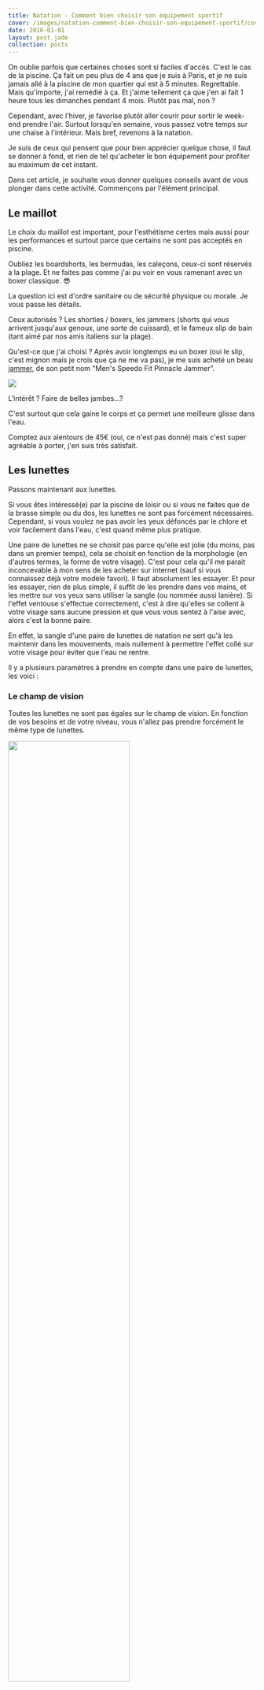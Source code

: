 ```yaml
---
title: Natation - Comment bien choisir son équipement sportif
cover: /images/natation-comment-bien-choisir-son-equipement-sportif/cover.jpg
date: 2016-01-01
layout: post.jade
collection: posts
---
```


On oublie parfois que certaines choses sont si faciles d'accès. C'est le cas de la piscine. Ça fait un peu plus de 4 ans que je suis à Paris, et je ne suis jamais allé à la piscine de mon quartier qui est à 5 minutes. Regrettable. Mais qu'importe, j'ai remédié à ça. Et j'aime tellement ça que j'en ai fait 1 heure tous les dimanches pendant 4 mois. Plutôt pas mal, non ?

Cependant, avec l'hiver, je favorise plutôt aller courir pour sortir le week-end prendre l'air. Surtout lorsqu'en semaine, vous passez votre temps sur une chaise à l'intérieur. Mais bref, revenons à la natation.

Je suis de ceux qui pensent que pour bien apprécier quelque chose, il faut se donner à fond, et rien de tel qu'acheter le bon équipement pour profiter au maximum de cet instant.

Dans cet article, je souhaite vous donner quelques conseils avant de vous plonger dans cette activité. Commençons par l'élément principal.

## Le maillot

Le choix du maillot est important, pour l'esthétisme certes mais aussi pour les performances et surtout parce que certains ne sont pas acceptés en piscine.

Oubliez les boardshorts, les bermudas, les caleçons, ceux-ci sont réservés à la plage. Et ne faites pas comme j'ai pu voir en vous ramenant avec un boxer classique. 😎

La question ici est d'ordre sanitaire ou de sécurité physique ou morale. Je vous passe les détails.

Ceux autorisés ? Les shorties / boxers, les jammers (shorts qui vous arrivent jusqu'aux genoux, une sorte de cuissard), et le fameux slip de bain (tant aimé par nos amis italiens sur la plage).

Qu'est-ce que j'ai choisi ? Après avoir longtemps eu un boxer (oui le slip, c'est mignon mais je crois que ça ne me va pas), je me suis acheté un beau [jammer](http://www.speedostoreeu.com/men/men-all-swimwear/809663.html), de son petit nom "Men's Speedo Fit Pinnacle Jammer".

[![](/images/natation-comment-bien-choisir-son-equipement-sportif/jammer.png)](/images/natation-comment-bien-choisir-son-equipement-sportif/jammer.png)

L'intérêt ? Faire de belles jambes…?

C'est surtout que cela gaine le corps et ça permet une meilleure glisse dans l'eau.

Comptez aux alentours de 45€ (oui, ce n'est pas donné) mais c'est super agréable à porter, j'en suis très satisfait.

## Les lunettes

Passons maintenant aux lunettes.

Si vous êtes intéressé(e) par la piscine de loisir ou si vous ne faites que de la brasse simple ou du dos, les lunettes ne sont pas forcément nécessaires. Cependant, si vous voulez ne pas avoir les yeux défoncés par le chlore et voir facilement dans l'eau, c'est quand même plus pratique.

Une paire de lunettes ne se choisit pas parce qu'elle est jolie (du moins, pas dans un premier temps), cela se choisit en fonction de la morphologie (en d'autres termes, la forme de votre visage). C'est pour cela qu'il me parait inconcevable à mon sens de les acheter sur internet (sauf si vous connaissez déjà votre modèle favori). Il faut absolument les essayer. Et pour les essayer, rien de plus simple, il suffit de les prendre dans vos mains, et les mettre sur vos yeux sans utiliser la sangle (ou nommée aussi lanière). Si l'effet ventouse s'effectue correctement, c'est à dire qu'elles se collent à votre visage sans aucune pression et que vous vous sentez à l'aise avec, alors c'est la bonne paire.

En effet, la sangle d'une paire de lunettes de natation ne sert qu'à les maintenir dans les mouvements, mais nullement à permettre l'effet collé sur votre visage pour éviter que l'eau ne rentre.

Il y a plusieurs paramètres à prendre en compte dans une paire de lunettes, les voici :

### Le champ de vision

Toutes les lunettes ne sont pas égales sur le champ de vision. En fonction de vos besoins et de votre niveau, vous n'allez pas prendre forcément le même type de lunettes.

<a href="/images/natation-comment-bien-choisir-son-equipement-sportif/champ-de-vision-lunettes.jpg">
  <img src="/images/natation-comment-bien-choisir-son-equipement-sportif/champ-de-vision-lunettes.jpg" style="width: 70%; margin: auto;" />
</a>

Les visions panoramiques sont par exemple très sympa pour le loisir mais s'il s'agit de faire du sport (tel qu'on peut l'entendre), il vaut mieux favoriser une paire de lunettes dont le champ se concentre sur la ligne droite que vous parcourez.

### Les réglages

#### Monobloc

<a href="/images/natation-comment-bien-choisir-son-equipement-sportif/pont-de-nez-monobloc-natation.jpg">
  <img src="/images/natation-comment-bien-choisir-son-equipement-sportif/pont-de-nez-monobloc-natation.jpg" style="width: 30%; margin: auto;" />
</a>

Aucun ajustement possible, le pont est figé. (Comme les masques par exemple).

#### Réglable

<a href="/images/natation-comment-bien-choisir-son-equipement-sportif/pont-de-nez-reglable-natation.jpg">
  <img src="/images/natation-comment-bien-choisir-son-equipement-sportif/pont-de-nez-reglable-natation.jpg" style="width: 30%; margin: auto;" />
</a>

Auto-ajustement. Rien à faire, elles s'ajustent à la forme de votre visage.

#### Interchangeable

<a href="/images/natation-comment-bien-choisir-son-equipement-sportif/pont-de-nez-interchangable-natation.jpg">
  <img src="/images/natation-comment-bien-choisir-son-equipement-sportif/pont-de-nez-interchangable-natation.jpg" style="width: 30%; margin: auto;" />
</a>

Interchangeable avec 3 tailles différentes. Elles mixent plus ou moins monobloc et réglable. Le pont est fixe mais comme vous pouvez le changer, il vous permettra d'avoir les lunettes à votre taille. L'auto-ajustement (solution précédente) est bien mais demande à ce qu'il s'ajuste constamment et le pont peut à terme fatigué. Là, ce n'est pas le cas, avec un pont fixe.


#### Sur mesure

<a href="/images/natation-comment-bien-choisir-son-equipement-sportif/pont-de-nez-a-monter-natation.jpg">
  <img src="/images/natation-comment-bien-choisir-son-equipement-sportif/pont-de-nez-a-monter-natation.jpg" style="width: 30%; margin: auto;" />
</a>

Un kit pour personnaliser au mieux votre paire de lunettes. Généralement pour les pro, et parfois sans joint donc pas forcément agréable.

### La sangle

Plusieurs types de sangles :

- Double lanière réglable à l'arrière
- Simple lanière réglable à l'arrière : reprend le principe du réglage à l'arrière mais avec une simple lanière réglable à l'arrière. Réglage plus facile.
- Lanière réglable sur les côtés : se règle sur le côté droit et gauche, sur le devant.

---

En ce qui me concerne, après en avoir essayé pas mal en magasin, j'ai fini avec une paire qui me tient vraiment bien au visage et sont agréables : les [Speedo Aquapure IQfit Goggle](http://www.speedostoreeu.com/goggles/goggles-all-goggles/809002.html?dwvar_809002_color=8912) (~25€).

<a href="/images/natation-comment-bien-choisir-son-equipement-sportif/lunettes.jpg">
  <img src="/images/natation-comment-bien-choisir-son-equipement-sportif/lunettes.jpg" style="width: 50%; margin: auto;" />
</a>

En résumé, ne choisissez pas une paire de lunettes sous prétexte qu'elles sont chères ou jolies ou qu'on vous les a conseillées. Choisissez une paire parce qu'elles vous tiennent bien aux yeux lorsque vous les mettez sans la sangle.

### Conseils d’entretien

- Rincez les lunettes à l’eau claire et froide après chaque utilisation.
- Evitez les longues expositions au soleil qui peuvent endommager les élastiques et certains éléments des lunettes.
- Protégez vos lunettes de la saleté ou de la graisse, en particulier sur les verres.
- Important : ne touchez pas la face intérieure des verres (ni avec le doigt, ni avec chiffon) pour ne pas détruire le traitement anti-buée. Utilisez plutôt votre salive (sérieusement). 👍

## Les accessoires

Des accessoires, il y en a plusieurs : mini-palmes (les seules généralement autorisées en piscine), gants palmés et autres diversités en mousse pour ne faire travailler qu'une partie du corps. Ici, je ne vous en parlerai pas car je n'ai aucune connaissance et je n'ai rien acheté à ce sujet. En revanche, s'il y a bien deux accessoires indispensables (du moins l'un plus que l'autre), ce sont les serviettes et les claquettes/tongues/sandales/whatever l'horrible nom que ça peut avoir.

### Serviette

Une serviette, lorsqu'on va à la piscine, c'est quand même bien pratique. Je ne sais pas vous mais moi, remettre mes affaires alors que je suis encore tout mouillé, c'est pas l'idéal. Après, ça peut avoir son charme, hein.

<img src="/images/natation-comment-bien-choisir-son-equipement-sportif/justinwet.jpg" style="width: 30%; margin: auto;">

Pour ça, on a inventé les serviettes. Et d'ailleurs pas n'importe quelle serviette, les serviettes microfibres. Peu encombrantes, et sèchent vite.

Pour ça, je suis allé chez Decathlon, ne voulant pas trop y mettre cher. J'étais assez sceptique sur le produit alors j'ai acheté la "[serviette microfibre jaune ultra compacte taille L 80 x 130 cm NABAIJI](http://www.decathlon.fr/serviette-microfibre-jaune-l-id_8271389.html)" (ça en jette, n'est-ce pas). Visible ci-dessous. Environ 7€.

<a href="/images/natation-comment-bien-choisir-son-equipement-sportif/serviette.jpg">
  <img src="/images/natation-comment-bien-choisir-son-equipement-sportif/serviette.jpg" style="width: 50%; margin: auto;" />
</a>

Je dois dire que j'ai été assez surpris. Bon okay, vous avez l'impression de vous essuyer avec une serviette McDo en pseudo-plastique qui étale plus qu'elle n'essuie. Même concept ici. Mais côté rangement et rapidité de séchage, cela fonctionne bien. Une fois habitué, finalement ce genre de produit est pratique. Je ne l'utiliserai pas cependant pour ma salle de bain, c'est bien trop peu agréable pour mon petit corps tout doux.

### Claquettes

On passe à la partie accessoire non obligatoire mais intéressant, les claquettes.

Bon, par contre je vous préviens direct. Si c'est pour mettre ce genre de chose avec des chaussettes lorsque vous êtes chez vous (voire dehors, encore pire), c'est tout bonnement non.

<a href="/images/natation-comment-bien-choisir-son-equipement-sportif/beauf.png">
  <img src="/images/natation-comment-bien-choisir-son-equipement-sportif/beauf.png" style="width: 50%; margin: auto;" />
</a>

Il faut avoir un peu de respect pour soi tout de même.

Aller à la piscine c'est prendre parfois des risques. Entre le carrelage froid, les chutes, les mycoses, et je ne sais guère autres problèmes, avoir une paire de claquettes, ça ne mange pas de pain. Je ne sais pas si ça évite les mycoses mais je me sens plus rassuré. Pour ça, rien de tel qu'une excellente et jolie paire d'[Arena](http://www.arenawaterinstinct.com/fr_fr/).

<a href="/images/natation-comment-bien-choisir-son-equipement-sportif/claquette.jpg">
  <img src="/images/natation-comment-bien-choisir-son-equipement-sportif/claquette.jpg" style="width: 50%; margin: auto;" />
</a>

Elles sont chouettes hein, ? Bon, ça reste des claquettes. Disons que ce sont les moins pires que j'ai trouvées, disponible d'ailleurs sur [les4nages.com](http://les4nages.com/contents/fr/p4462_claquettes-mixte-arena-marco-x-grip-logo-lime-turquoise.html). Pas forcément super comfy, mais ce n'est pas l'objectif, elles permettent d'avoir toujours les pieds au sec avec ses picots. Comptez 27€.

---

Je crois qu'on a fait le tour.

Un petit point sur la pratique de la natation tout de même.

### Avantages de la natation

> La natation est un sport complet qui sollicite l'ensemble des muscles du corps et qui développe l'endurance. La natation sollicite de manière harmonieuse l'appareil respiratoire et pulmonaire. Elle permet aux articulations d'être déchargées du poids du corps sur les articulations. La natation permet de travailler son souffle dans une atmosphère chaude. Il s'agit d'une activité sportive qui apaise et décontracte.

> 1 à 2 séances/semaine de 30 à 45 minutes environ sont conseillées.

On reprend :

- Améliore votre force musculaire
- Diminue et contrôle votre poids
- Augmente votre endurance cardiovasculaire et prévient des maladies chroniques
- Améliore votre flexibilité, votre posture et votre équilibre
- Réduit votre éventuel stress

Plus d'informations sur [espaces-fitness.com](http://espaces-fitness.com/5-bienfaits-avantages-natation-corps/).

En somme, c'est un sport plutôt sympa et moins brutal pour le corps que le running par exemple.

### La bonne conduite

Parce qu'il fallait bien qu'on parle un peu d'attitude à avoir à la piscine. Faire de la natation c'est bien, mais il y a quelques règles de savoir-vivre pour que tout le monde puisse s'entendre et apprécier cette pratique.

Par exemple, prendre une douche avant de rentrer dans la piscine, c'est plutôt socialement appréciable (voire obligatoire à vrai dire, mais bon).

Evitez aussi de vous ramener avec vos palmes dignes du Grand Bleu. Déjà, c'est généralement interdit et puis c'est bien chiant quand vous êtes derrière. Les mini sont acceptées mais comprenez que vous allez plus vite que les autres, pas la peine de râler lorsque les autres n'avancent pas à la même vitesse que vous.

On évite aussi de pratiquer le dos lorsqu'on est dans une zone réservée à la nage rapide et/ou les nages crawl/brasse coulée. Ce n'est pas parce qu'on ne vous dit rien que ce n'est pas pénible. Généralement, si vous lisez bien, il y a des sections, et c'est souvent "nages rapides" et "toutes nages". Si vous êtes sur le dos, allez dans "toutes nages". Ce serait fortement sympathique de votre part. (On sent le vécu du mec un peu énervé là). Cela vaut aussi lorsque vous utilisez des accessoires en mousse.

En soi, il est évident que le rythme de chacun est différent, et que la piscine peut être parfois trop petite par rapport aux nombres de personnes dedans, mais soyez attentif/attentive aux autres et voyez si vous avez le même rythme ou si vous êtes sur la bonne ligne. Cela sera profitable pour tous.

<img src="/images/natation-comment-bien-choisir-son-equipement-sportif/hey.gif" style="width: 30%; margin: auto;" />

---

Je n'ai plus qu'à vous souhaiter une bonne séance. J'espère que vous aurez toutes les informations nécessaires pour bien choisir votre équipement.

Pour les parisiens, si vous souhaitez connaître les piscines proches de chez vous, vous pouvez aller sur [le site de Mairie de Paris](http://piscine.equipement.paris.fr/tousleshoraires). Tout y est.

Allez salut, j'y vais moi.

<img src="/images/natation-comment-bien-choisir-son-equipement-sportif/diving.gif" style="width: 70%; margin: auto;" />


## Resources

- [Speedo Fit Pinnacle "V" Men's Swimming Jammer Dark Blue](http://www.tonyprycesports.co.uk/speedo-fit-pinnacle-v-mens-swimming-jammer-dark-blue-p65414)

